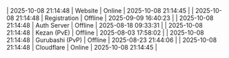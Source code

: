 | 2025-10-08 21:14:48 | Website | Online | 2025-10-08 21:14:45 |
| 2025-10-08 21:14:48 | Registration | Offline | 2025-09-09 16:40:23 |
| 2025-10-08 21:14:48 | Auth Server | Offline | 2025-08-18 09:33:31 |
| 2025-10-08 21:14:48 | Kezan (PvE) | Offline | 2025-08-03 17:58:02 |
| 2025-10-08 21:14:48 | Gurubashi (PvP) | Offline | 2025-08-23 21:44:06 |
| 2025-10-08 21:14:48 | Cloudflare | Online | 2025-10-08 21:14:45 |
